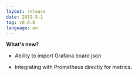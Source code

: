 ```yaml
---
layout: release
date: 2019-5-1
tag: v0.0.8
language: en
---
```


**What's new?**

- Ability to import Grafana board json

* Integrating with Prometheus directly for metrics.
